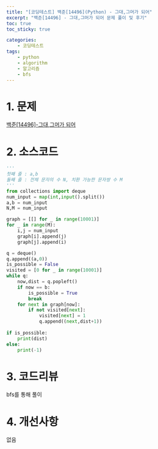 ```yaml
---
title: "[코딩테스트] 백준[14496](Python) - 그대,그머가 되어"
excerpt: "백준[14496] - 그대,그머가 되어 문제 풀이 및 후기"
toc: true
toc_sticky: true

categories:
    - 코딩테스트
tags:
    - python
    - algorithm
    - 알고리즘
    - bfs
---
```


# 1. 문제
[백준[14496]-그대,그머가 되어](https://www.acmicpc.net/problem/14496)


# 2. 소스코드

```python
'''
첫째 줄 : a,b
둘째 줄 : 전체 문자의 수 N, 치환 가능한 문자쌍 수 M
'''
from collections import deque
num_input = map(int,input().split())
a,b = num_input
N,M = num_input

graph = [[] for _ in range(10001)]
for _ in range(M):
    i,j = num_input
    graph[i].append(j)
    graph[j].append(i)

q = deque()
q.append((a,0))
is_possible = False
visited = [0 for _ in range(10001)]
while q:
    now,dist = q.popleft()
    if now == b:
        is_possible = True
        break
    for next in graph[now]:
        if not visited[next]:
            visited[next] = 1
            q.append((next,dist+1))
            
if is_possible:
    print(dist)
else:
    print(-1)
```

# 3. 코드리뷰
bfs를 통해 풀이


# 4. 개선사항
없음
